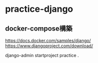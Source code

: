 # practice-django




## docker-compose構築

https://docs.docker.com/samples/django/
https://www.djangoproject.com/download/

django-admin startproject practice .